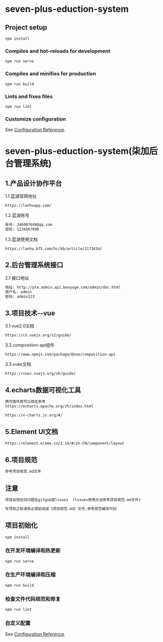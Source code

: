 # seven-plus-eduction-system

## Project setup
```
npm install
```

### Compiles and hot-reloads for development
```
npm run serve
```

### Compiles and minifies for production
```
npm run build
```

### Lints and fixes files
```
npm run lint
```

### Customize configuration
See [Configuration Reference](https://cli.vuejs.org/config/).
# seven-plus-eduction-system(柒加后台管理系统)

## 1.产品设计协作平台

1.1.蓝湖官网地址

```http
https://lanhuapp.com/
```

1.2.蓝湖账号

```bash
账号: 346907648@qq.com
密码: 1234567890
```

1.3.蓝湖使用文档

```http
https://lanhu.kf5.com/hc/kb/article/1173434/
```

## 2.后台管理系统接口

2.1 接口地址

```bash
地址: http://pte.admin.api.banyuge.com/admin/doc.html
用户名: admin
密码: admin123
```

## 3.项目技术--vue

3.1.vue2.0文档

```http
https://cn.vuejs.org/v2/guide/
```

3.2.composition-api组件

```http
https://www.npmjs.com/package/@vue/composition-api
```

3.3.vuex文档

```http
https://vuex.vuejs.org/zh/guide/
```

## 4.echarts数据可视化工具

```bash
两可插件库可以相互参考
https://echarts.apache.org/zh/index.html

https://v-charts.js.org/#/
```

## 5.Element UI文档

```http
https://element.eleme.cn/2.14/#/zh-CN/component/layout
```

## 6.项目规范

```bash
参考项目规范.md文件
```

## 注意

```bash
项目出现任何问题在gitgub提lssues  (lssues使用方法参考项目规范.md文件)

写项目之前请务必提前阅读《项目规范.md》文件,参考规范编写代码
```

## 项目初始化

```bash
npm install
```

### 在开发环境编译和热更新

```bash
npm run serve
```

### 在生产环境编译和压缩

```bash
npm run build
```

### 检查文件代码规范和修复

```bash
npm run lint
```

### 自定义配置

See [Configuration Reference](https://cli.vuejs.org/config/).
